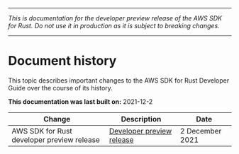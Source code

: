 --------

 *This is documentation for the developer preview release of the AWS SDK for Rust\. Do not use it in production as it is subject to breaking changes\.* 

--------

# Document history<a name="document-history"></a>

This topic describes important changes to the AWS SDK for Rust Developer Guide over the course of its history\.

 **This documentation was last built on:** 2021\-12\-2


| Change | Description | Date | 
| --- | --- | --- | 
|  AWS SDK for Rust developer preview release  |   [Developer preview release](https://github.com/awslabs/aws-sdk-rust/releases)  |  2 December 2021  | 